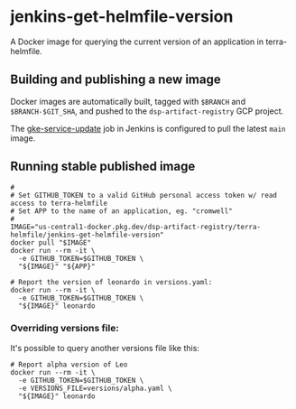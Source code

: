 # jenkins-get-helmfile-version


A Docker image for querying the current version of an application in terra-helmfile.

## Building and publishing a new image

Docker images are automatically built, tagged with `$BRANCH` and `$BRANCH-$GIT_SHA`, and pushed to the `dsp-artifact-registry` GCP project.

The [gke-service-update](https://fc-jenkins.dsp-techops.broadinstitute.org/job/gke-service-update/) job in Jenkins is configured to pull the latest `main` image.

## Running stable published image
    #
    # Set GITHUB_TOKEN to a valid GitHub personal access token w/ read access to terra-helmfile
    # Set APP to the name of an application, eg. "cromwell"
    #
    IMAGE="us-central1-docker.pkg.dev/dsp-artifact-registry/terra-helmfile/jenkins-get-helmfile-version"
    docker pull "$IMAGE"
    docker run --rm -it \
      -e GITHUB_TOKEN=$GITHUB_TOKEN \
      "${IMAGE}" "${APP}"

    # Report the version of leonardo in versions.yaml:
    docker run --rm -it \
      -e GITHUB_TOKEN=$GITHUB_TOKEN \
      "${IMAGE}" leonardo

### Overriding versions file:

It's possible to query another versions file like this:

    # Report alpha version of Leo
    docker run --rm -it \
      -e GITHUB_TOKEN=$GITHUB_TOKEN \
      -e VERSIONS_FILE=versions/alpha.yaml \
      "${IMAGE}" leonardo
